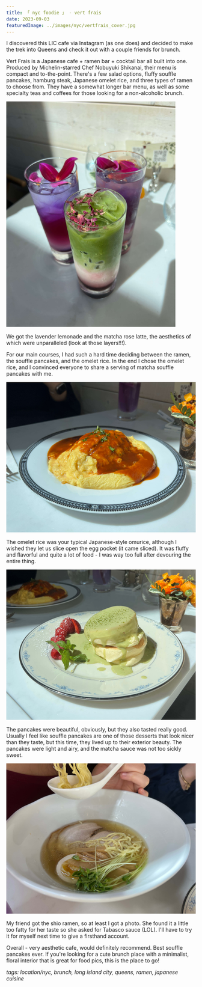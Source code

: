 ```yaml
---
title: 「 nyc foodie 」 - vert frais
date: 2023-09-03
featuredImage: ../images/nyc/vertfrais_cover.jpg
---
```


I discovered this LIC cafe via Instagram (as one does) and decided to make the trek into Queens and check it out with a couple friends for brunch.

Vert Frais is a Japanese cafe + ramen bar + cocktail bar all built into one. Produced by Michelin-starred Chef Nobuyuki Shikanai, their menu is compact and to-the-point. There's a few salad options, fluffy souffle pancakes, hamburg steak, Japanese omelet rice, and three types of ramen to choose from. They have a somewhat longer bar menu, as well as some specialty teas and coffees for those looking for a non-alcoholic brunch.

<div>
    <img src="../images/nyc/vertfrais_drinks.jpg" 
        alt="Vert Frais drinks"
        style="height: 600px; object-fit:cover;display:inline-block;"
    />
</div>

We got the lavender lemonade and the matcha rose latte, the aesthetics of which were unparalleled (look at those layers!!!).

For our main courses, I had such a hard time deciding between the ramen, the souffle pancakes, and the omelet rice. In the end I chose the omelet rice, and I convinced everyone to share a serving of matcha souffle pancakes with me.

<div>
    <img src="../images/nyc/vertfrais_omelet.jpg" 
        alt="Vert Frais omelet rice"
        style="height: 400px; object-fit:cover;display:inline-block;"
    />
</div>

The omelet rice was your typical Japanese-style omurice, although I wished they let us slice open the egg pocket (it came sliced). It was fluffy and flavorful and quite a lot of food - I was way too full after devouring the entire thing.

<div>
    <img src="../images/nyc/vertfrais_pancakes.jpg" 
        alt="Vert Frais matcha souffle pancakes"
        style="height: 400px; object-fit:cover;display:inline-block;"
    />
</div>

The pancakes were beautiful, obviously, but they also tasted really good. Usually I feel like souffle pancakes are one of those desserts that look nicer than they taste, but this time, they lived up to their exterior beauty. The pancakes were light and airy, and the matcha sauce was not too sickly sweet.

<div>
    <img src="../images/nyc/vertfrais_ramen.jpg" 
        alt="Vert Frais shio ramen"
        style="height: 400px; object-fit:cover;display:inline-block;"
    />
</div>

My friend got the shio ramen, so at least I got a photo. She found it a little too fatty for her taste so she asked for Tabasco sauce (LOL). I'll have to try it for myself next time to give a firsthand account.

Overall - very aesthetic cafe, would definitely recommend. Best souffle pancakes ever. If you're looking for a cute brunch place with a minimalist, floral interior that is great for food pics, this is the place to go!

_tags: location/nyc, brunch, long island city, queens, ramen, japanese cuisine_
